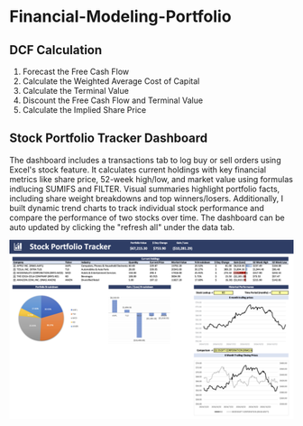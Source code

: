 # Financial-Modeling-Portfolio

## DCF Calculation

1. Forecast the Free Cash Flow
2. Calculate the Weighted Average Cost of Capital
3. Calculate the Terminal Value
4. Discount the Free Cash Flow and Terminal Value
5. Calculate the Implied Share Price

## Stock Portfolio Tracker Dashboard

The dashboard includes a transactions tab to log buy or sell orders using Excel's stock feature. It calculates current holdings with key financial metrics like share price, 52-week high/low, and market value using formulas indlucing SUMIFS and FILTER. Visual summaries highlight portfolio facts, including share weight breakdowns and top winners/losers. Additionally, I built dynamic trend charts to track individual stock performance and compare the performance of two stocks over time. The dashboard can be auto updated by clicking the "refresh all" under the data tab.

![Alt text](image.png)

